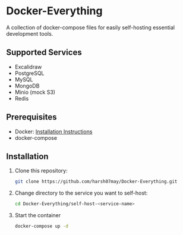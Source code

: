# Docker-Everything

A collection of docker-compose files for easily self-hosting essential development tools.

## Supported Services

- Excalidraw
- PostgreSQL
- MySQL
- MongoDB
- Minio (mock S3)
- Redis

## Prerequisites

- Docker: [Installation Instructions](https://docs.docker.com/get-docker/)
- docker-compose

## Installation

1. Clone this repository:
   ```bash
   git clone https://github.com/harsh07may/Docker-Everything.git
   ```
2. Change directory to the service you want to self-host:

   ```bash
   cd Docker-Everything/self-host-<service-name>
   ```

3. Start the container
   ```bash
   docker-compose up -d
   ```
